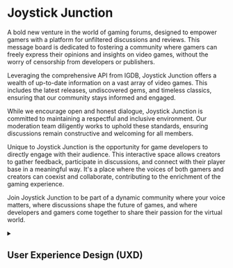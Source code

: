 # Joystick Junction

A bold new venture in the world of gaming forums, designed to empower gamers with a platform for unfiltered discussions and reviews. This message board is dedicated to fostering a community where gamers can freely express their opinions and insights on video games, without the worry of censorship from developers or publishers.

Leveraging the comprehensive API from IGDB, Joystick Junction offers a wealth of up-to-date information on a vast array of video games. This includes the latest releases, undiscovered gems, and timeless classics, ensuring that our community stays informed and engaged.

While we encourage open and honest dialogue, Joystick Junction is committed to maintaining a respectful and inclusive environment. Our moderation team diligently works to uphold these standards, ensuring discussions remain constructive and welcoming for all members.

Unique to Joystick Junction is the opportunity for game developers to directly engage with their audience. This interactive space allows creators to gather feedback, participate in discussions, and connect with their player base in a meaningful way. It's a place where the voices of both gamers and creators can coexist and collaborate, contributing to the enrichment of the gaming experience.

Join Joystick Junction to be part of a dynamic community where your voice matters, where discussions shape the future of games, and where developers and gamers come together to share their passion for the virtual world.

<details>
<summary><h2>User Experience Design (UXD)</h2></summary>

<details>
<summary><h3>Strategy</h3></summary>

<details>
<summary><h4>Theme 1: Community Engagement and Discussions</h4></summary>

##### Epic: Forum Functionality

###### USER STORY - Easy Site Navigation (First-Time Visitor): As a first-time visitor, I want to easily understand how to navigate and use the forum, so I can quickly get involved in discussions

###### USER STORY - Discover New Content (Frequent Visitor): As a frequent visitor, I want to see new or updated threads since my last visit, so I can stay engaged with current discussions

###### USER STORY - Resume Discussions (Returning Visitor): As a returning visitor, I want to be able to easily find and resume previous discussions I was involved in, so that I can keep engaged

</details>

<details>
<summary><h4>Theme 2: Gaming Information and Resources</h4></summary>

##### Epic: Integration with IGDB API

###### USER STORY - Access Game Information: As a gamer, I want to access up-to-date information on games so that I can stay informed about new and existing titles

###### USER STORY - View Game Reviews and Ratings: As a gamer, I want to see game reviews and ratings so that I can make informed decisions about what games to play

</details>

<details>
<summary><h4>Theme 3: Developer Interaction</h4></summary>

##### Epic: Developer Engagement Tools

###### USER STORY - Developer Profile Creation: As a game developer, I want to create a profile so that I can interact with the gaming community

###### USER STORY - Participate in Community Discussions: As a developer, I want to participate in discussions so that I can receive feedback and engage with my audience

###### USER STORY - Showcase New Games: As a developer, I want to showcase my new games so that I can attract potential players and receive early feedback

###### USER STORY - Developer Updates (Returning Visitor): As a returning visitor, I want notifications or a news feed feature that updates me on interactions or responses from game developers in threads I'm interested in

</details>

<details>
<summary><h4>Theme 4: User Experience and Accessibility</h4></summary>

##### Epic: Platform Usability

###### USER STORY - Intuitive Interface: As a user, I want a user-friendly interface so that I can easily navigate the forum

###### USER STORY - Accessibility Features: As a user with disabilities, I want accessibility features so that I can comfortably use the platform

</details>

<details>
<summary><h4>Theme 5: Account Management</h4></summary>

##### Epic: User Profile Management

###### USER STORY - Update Personal Information: As a user, I want to update my personal information so that my profile reflects my current details

###### USER STORY - Add or Change Profile Image: As a user, I want to add or change my profile image so that my profile is more personalised

###### USER STORY - Customise Notifications: As a user, I want to customise my notification settings so that I can control what alerts I receive

###### USER STORY - Personalise Forum Appearance: As a user, I want to choose themes or visual settings for the forum so that I can have a more personalised browsing experience

##### Epic: Sign-In and Authentication

###### USER STORY - Streamlined Registration (First-Time Visitor): As a first-time visitor, I want a streamlined registration process, so I can quickly join the community

###### USER STORY - Sign-In with Username/Password: As a user, I want to sign in with a username and password so that I can access my account

###### USER STORY - Social Network Sign-In: As a user, I want the option to sign in using social networks (like Facebook, Google, or Twitter) for ease of access and to link my social media profiles

##### Epic: Community Features

###### USER STORY - Follow Users and Developers: As a user, I want to follow other users or developers so that I can keep track of their posts and interactions

###### USER STORY - Create and Join Interest Groups: As a user, I want to create and join groups based on specific gaming interests or topics so that I can engage in more focused discussions

##### Epic: Security and Privacy

###### USER STORY - Control Profile Visibility: As a user, I want to control who can see my profile and posts so that I can manage my privacy on the forum

###### USER STORY - Secure Authentication Methods: As a user, I want to have secure authentication methods (like two-factor authentication) to ensure the safety of my account

</details>

<details>
<summary><h4>Theme 6: Site Administration and Moderation</h4></summary>

##### Epic: Content Moderation

###### USER STORY - Monitor Compliance: As an admin, I want to monitor posts and threads to ensure they comply with community guidelines

###### USER STORY - Edit or Delete Violating Posts: As an admin, I want the ability to delete or edit posts that violate rules to maintain a respectful environment

###### USER STORY - Handle Reported Content: As an admin, I want to receive notifications of reported posts or threads so that I can review them promptly

##### Epic: User Management

###### USER STORY - Highlight Moderators (Frequent Visitor): As a frequent visitor, I want to see active moderators and community leaders highlighted, so I know whom to contact for help or information

###### USER STORY - Manage User Accounts: As an admin, I want to view and manage user accounts to ensure community standards are upheld

###### USER STORY - Address Community Violations: As an admin, I want to suspend or ban users who repeatedly violate community guidelines

###### USER STORY - Assign Roles and Permissions: As a site owner, I want to assign and manage different roles and permissions for admins and developers to help in community moderation and management

##### Epic: Analytics and Reporting

###### USER STORY - Access User Activity Analytics: As a site owner, I want to access analytics on user activity and engagement to understand community trends

###### USER STORY - Generate Engagement Reports: As a site owner, I want to generate reports on forum metrics such as active users, post frequency, and popular topics to guide decision-making

##### Epic: Site Management

###### USER STORY - Manage Categories and Subforums: As an admin, I want to manage and update categories and subforums to keep the forum organised and relevant

##### Epic: Feedback and Improvement

###### USER STORY - Collect User Feedback: As a site owner, I want to collect and review user feedback to identify areas for improvement

</details>

<details>
<summary><h4>Strategy Tradeoffs</h4></summary>

![Joystick Junction Tradeoff Table](/static/images/readme/uxd/strategy/joystick_junction_strategy-tradeoffs-table.png)

![Joystick Junction Tradeoff Graph](/static/images/readme/uxd/strategy/joystick_junction_strategy_tradeoffs_graph.png)
</details>


<details>
<summary><h3>Scope</h3></summary>

#### Sprint 1 Features ####

##### Must Have

- Assign Roles and Permissions
- Edit or Delete Violating Posts
- Monitor Compliance
- Sign-In with Username/Password
- Streamlined Registration (First-Time Visitor)
- Intuitive Interface
- Access Game Information
- Easy Site Navigation (First-Time Visitor)

##### Should have

- Manage User Accounts
- Manage Categories and Subforums
- Address Community Violations
- Accessibility Features
- Discover New Content (Frequent Visitor)

##### Could have

- Highlight Moderators (Frequent Visitor)
- Handle Reported Content
- Secure Authentication Methods
- Social Network Sign-In
- Participate in Community Discussions
- View Game Reviews and Ratings

#### Sprint 1 Requirement Types ####

- Languages: HTML, CSS, JavaScript Python
- Frameworks: Django
- Database: Psycopg, Elephant SQL

#### Future Sprint Features ####

- Collect User Feedback
- Generate Engagement Reports
- Access User Activity Analytics
- Control Profile Visibility
- Create and Join Interest Groups
- Follow Users and Developers
- Personalise Forum Appearance
- Customise Notifications
- Add or Change Profile Image
- Update Personal Information
- Developer Updates (Returning Visitor)
- Showcase New Games (Developer)
- Developer Profile Creation
- Resume Discussions (Returning Visitor)

#### Future Sprint Requirement Types ####
- Languages: HTML, CSS, JavaScript Python
- Frameworks: Django
- Database: Psycopg, Elephant SQL

</details>

</details>
